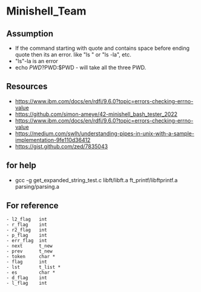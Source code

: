 # Minishell_Team

## Assumption
- If the command starting with quote and contains space before ending quote then its an error. like "ls " or "ls -la", etc.
- "ls"-la is an error
- echo $PWD?$PWD:$PWD - will take all the three PWD.

## Resources
- https://www.ibm.com/docs/en/rdfi/9.6.0?topic=errors-checking-errno-value
- https://github.com/simon-ameye/42-minishell_bash_tester_2022
- https://www.ibm.com/docs/en/rdfi/9.6.0?topic=errors-checking-errno-value
- https://medium.com/swlh/understanding-pipes-in-unix-with-a-sample-implementation-9fe110d36412
- https://gist.github.com/zed/7835043


## for help
- gcc -g get_expanded_string_test.c libft/libft.a ft_printf/libftprintf.a parsing/parsing.a

## For reference
	- l2_flag 	int
	- r_flag  	int
	- r2_flag 	int
	- p_flag  	int
	- err_flag	int
	- next    	t_new
	- prev    	t_new
	- token   	char *
	- flag    	int
	- lst     	t_list *
	- es      	char *
	- d_flag  	int
	- l_flag  	int
